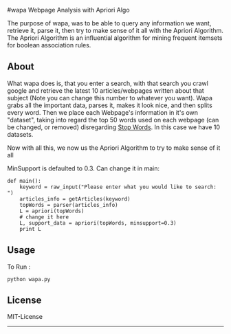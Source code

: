 #wapa
Webpage Analysis with Apriori Algo

The purpose of wapa, was to be able to query any information we want, retrieve it, parse it, then try to make sense of it all with the Apriori Algorithm. The Apriori Algorithm is an influential algorithm for mining frequent itemsets for boolean association rules.  

## About

What wapa does is, that you enter a search, with that search you crawl google and retrieve the latest 10 articles/webpages written about that subject (Note you can change this number to whatever you want). Wapa grabs all the important data, parses it, makes it look nice, and then splits every word. Then we place each Webpage's information in it's own "dataset", taking into regard the top 50 words used on each webpage (can be changed, or removed) disregarding [Stop Words](https://en.wikipedia.org/wiki/Stop_words). In this case we have 10 datasets. 

Now with all this, we now us the Apriori Algorithm to try to make sense of it all

MinSupport is defaulted to 0.3. Can change it in main:
```
def main():
	keyword = raw_input("Please enter what you would like to search: ")
	articles_info = getArticles(keyword)
	topWords = parser(articles_info)
	L = apriori(topWords)
	# change it here
	L, support_data = apriori(topWords, minsupport=0.3)
	print L
```
## Usage
To Run : 
```
python wapa.py
```
License
-------
MIT-License

-------

